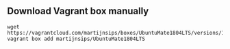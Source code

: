 ## Download Vagrant box manually

```
wget https://vagrantcloud.com/martijnsips/boxes/UbuntuMate1804LTS/versions/1.0.0/providers/virtualbox.box
vagrant box add martijnsips/UbuntuMate1804LTS
```
